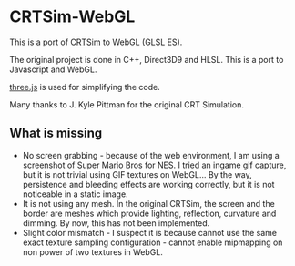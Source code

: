 # CRTSim-WebGL
This is a port of [CRTSim](https://github.com/MinorKeyGames/CRTSim) to WebGL (GLSL ES).

The original project is done in C++, Direct3D9 and HLSL. This is a port
to Javascript and WebGL.

[three.js](https://threejs.org) is used for simplifying the code.

Many thanks to J. Kyle Pittman for the original CRT Simulation.

## What is missing

 * No screen grabbing - because of the web environment, I am using a screenshot of Super Mario Bros for NES. I tried an ingame gif capture, but it is not trivial using GIF textures on WebGL... By the way, persistence and bleeding effects are working correctly, but it is not noticeable in a static image.
 * It is not using any mesh. In the original CRTSim, the screen and the border are meshes which provide lighting, reflection, curvature and dimming. By now, this has not been implemented.
 * Slight color mismatch - I suspect it is because cannot use the same exact texture sampling configuration - cannot enable mipmapping on non power of two textures in WebGL.
 
